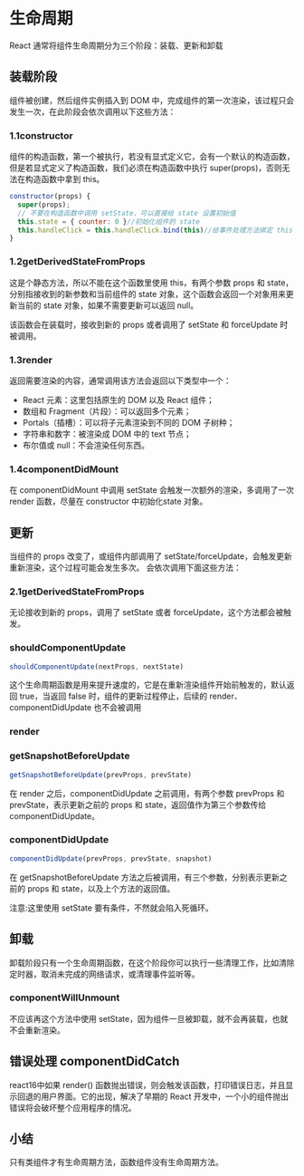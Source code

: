 # 生命周期
React 通常将组件生命周期分为三个阶段：装载、更新和卸载

## 装载阶段
组件被创建，然后组件实例插入到 DOM 中，完成组件的第一次渲染，该过程只会发生一次，在此阶段会依次调用以下这些方法：

### 1.1constructor
组件的构造函数，第一个被执行，若没有显式定义它，会有一个默认的构造函数，但是若显式定义了构造函数，我们必须在构造函数中执行 super(props)，否则无法在构造函数中拿到 this。

```js
constructor(props) {
  super(props);
  // 不要在构造函数中调用 setState，可以直接给 state 设置初始值
  this.state = { counter: 0 }//初始化组件的 state
  this.handleClick = this.handleClick.bind(this)//给事件处理方法绑定 this
}
```

### 1.2getDerivedStateFromProps
这是个静态方法，所以不能在这个函数里使用 this，有两个参数 props 和 state，分别指接收到的新参数和当前组件的 state 对象，这个函数会返回一个对象用来更新当前的 state 对象，如果不需要更新可以返回 null。

该函数会在装载时，接收到新的 props 或者调用了 setState 和 forceUpdate 时被调用。
### 1.3render
返回需要渲染的内容，通常调用该方法会返回以下类型中一个：
- React 元素：这里包括原生的 DOM 以及 React 组件；
- 数组和 Fragment（片段）：可以返回多个元素；
- Portals（插槽）：可以将子元素渲染到不同的 DOM 子树种；
- 字符串和数字：被渲染成 DOM 中的 text 节点；
- 布尔值或 null：不会渲染任何东西。

### 1.4componentDidMount
在 componentDidMount 中调用 setState 会触发一次额外的渲染，多调用了一次 render 函数，尽量在 constructor 中初始化state 对象。

## 更新
当组件的 props 改变了，或组件内部调用了 setState/forceUpdate，会触发更新重新渲染，这个过程可能会发生多次。
会依次调用下面这些方法：

### 2.1getDerivedStateFromProps
无论接收到新的 props，调用了 setState 或者 forceUpdate，这个方法都会被触发。

### shouldComponentUpdate
```js
shouldComponentUpdate(nextProps, nextState)
```

这个生命周期函数是用来提升速度的，它是在重新渲染组件开始前触发的，默认返回 true，当返回 false 时，组件的更新过程停止，后续的 render、componentDidUpdate 也不会被调用

### render

### getSnapshotBeforeUpdate
```js
getSnapshotBeforeUpdate(prevProps, prevState)
```
在 render 之后，componentDidUpdate 之前调用，有两个参数 prevProps 和 prevState，表示更新之前的 props 和 state，返回值作为第三个参数传给 componentDidUpdate。
### componentDidUpdate

```js
componentDidUpdate(prevProps, prevState, snapshot)
```
在 getSnapshotBeforeUpdate 方法之后被调用，有三个参数，分别表示更新之前的 props 和 state，以及上个方法的返回值。

注意:这里使用 setState 要有条件，不然就会陷入死循环。

## 卸载
卸载阶段只有一个生命周期函数，在这个阶段你可以执行一些清理工作，比如清除定时器，取消未完成的网络请求，或清理事件监听等。
### componentWillUnmount
不应该再这个方法中使用 setState，因为组件一旦被卸载，就不会再装载，也就不会重新渲染。

## 错误处理 componentDidCatch
react16中如果 render() 函数抛出错误，则会触发该函数，打印错误日志，并且显示回退的用户界面。它的出现，解决了早期的 React 开发中，一个小的组件抛出错误将会破坏整个应用程序的情况。

## 小结
只有类组件才有生命周期方法，函数组件没有生命周期方法。